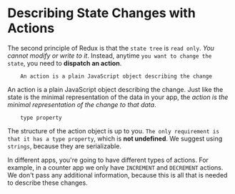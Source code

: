 # Describing State Changes with Actions

The second principle of Redux is that the `state tree` is `read only`. _You cannot modify or write to it_. Instead, anytime `you want to change the state`, you need to **dispatch an action**.

        An action is a plain JavaScript object describing the change

An action is a plain JavaScript object describing the change. Just like the state is the minimal representation of the data in your app, the _action is the minimal representation of the change to that data_.

        type property

The structure of the action object is up to you. `The only requirement is that it has a type property`, which is **not undefined**. We suggest using `strings`, because they are serializable.

In different apps, you're going to have different types of actions. For example, in a counter app we only have `INCREMENT` and `DECREMENT` actions. We don't pass any additional information, because this is all that is needed to describe these changes.



